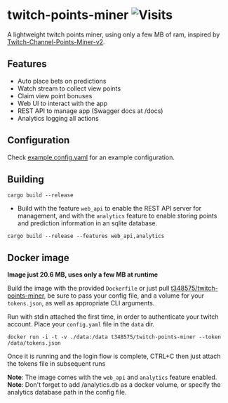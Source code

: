 # twitch-points-miner ![Visits](https://nkvnu62257.execute-api.ap-south-1.amazonaws.com/production?repo=twitch-points-miner)

A lightweight twitch points miner, using only a few MB of ram, inspired by [Twitch-Channel-Points-Miner-v2](https://github.com/rdavydov/Twitch-Channel-Points-Miner-v2).

## Features
* Auto place bets on predictions
* Watch stream to collect view points
* Claim view point bonuses
* Web UI to interact with the app
* REST API to manage app (Swagger docs at /docs)
* Analytics logging all actions

## Configuration
Check [example.config.yaml](example.config.yaml) for an example configuration.

## Building
```
cargo build --release
```

* Build with the feature `web_api` to enable the REST API server for management, and with the `analytics` feature to enable storing points and prediction information in an sqlite database.
```
cargo build --release --features web_api,analytics
```

## Docker image
**Image just 20.6 MB, uses only a few MB at runtime**

Build the image with the provided `Dockerfile` or just pull [t348575/twitch-points-miner](https://hub.docker.com/r/t348575/twitch-points-miner), be sure to pass your config file, and a volume for your `tokens.json`, as well as appropriate CLI arguments.

Run with stdin attached the first time, in order to authenticate your twitch account. Place your `config.yaml` file in the `data` dir.
```
docker run -i -t -v ./data:/data t348575/twitch-points-miner --token /data/tokens.json
```
Once it is running and the login flow is complete, CTRL+C then just attach the tokens file in subsequent runs

**Note**: The image comes with the `web_api` and `analytics` feature enabled.
**Note**: Don't forget to add /analytics.db as a docker volume, or specify the analytics database path in the config file.
